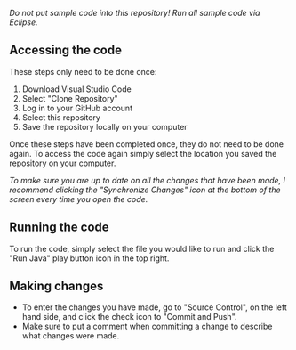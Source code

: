 *Do not put sample code into this repository! Run all sample code via Eclipse.*

## Accessing the code
These steps only need to be done once:
1. Download Visual Studio Code
2. Select "Clone Repository"
3. Log in to your GitHub account
4. Select this repository
5. Save the repository locally on your computer

Once these steps have been completed once, they do not need to be done again. To access the code again simply select the location you saved the repository on your computer.

*To make sure you are up to date on all the changes that have been made, I recommend clicking the "Synchronize Changes" icon at the bottom of the screen every time you open the code.*

## Running the code
To run the code, simply select the file you would like to run and click the "Run Java" play button icon in the top right. 

## Making changes
- To enter the changes you have made, go to "Source Control", on the left hand side, and click the check icon to "Commit and Push".
- Make sure to put a comment when committing a change to describe what changes were made.


